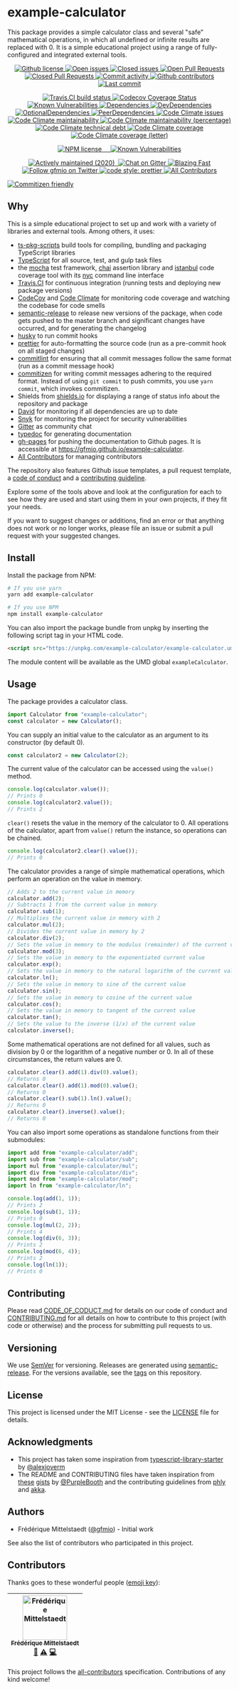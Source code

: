 # example-calculator

This package provides a simple calculator class and several "safe" mathematical operations, in which all undefined or infinite results are replaced with 0. It is a simple educational project using a range of fully-configured and integrated external tools.

<!-- Github -->

<p align="center">
  <!-- License -->
  <a href="https://github.com/gfmio/example-calculator/blob/master/LICENSE">
    <img src="https://img.shields.io/github/license/gfmio/example-calculator.svg" alt="Github license" title="Github license" />
  </a>
  
  <!-- Open issues -->
  <a href="https://github.com/gfmio/example-calculator/issues">
    <img src="https://img.shields.io/github/issues/gfmio/example-calculator.svg" alt="Open issues" title="Open issues" /
  </a>
  
  <!-- Closed issues -->
  <a href="https://github.com/gfmio/example-calculator/issues?utf8=✓&q=is%3Aissue+is%3Aclosed">
    <img src="https://img.shields.io/github/issues-closed/gfmio/example-calculator.svg" alt="Closed issues" title="Closed issues" />
  </a>
  
  <!-- Open Pull Requests -->
  <a href="https://github.com/gfmio/example-calculator/pulls">
    <img src="https://img.shields.io/github/issues-pr/gfmio/example-calculator.svg" alt="Open Pull Requests" title="Open Pull Requests" />
  </a>
  
  <!-- Closed Pull Requests -->
  <a href="https://github.com/gfmio/example-calculator/pulls?utf8=✓&q=is%3Apr+is%3Aclosed">
    <img src="https://img.shields.io/github/issues-pr-closed/gfmio/example-calculator.svg" alt="Closed Pull Requests" title="Closed Pull Requests" />
  </a>
  
  <!-- Commit activity -->
  <a href="https://github.com/gfmio/example-calculator/graphs/commit-activity">
    <img src="https://img.shields.io/github/commit-activity/m/gfmio/example-calculator.svg" alt="Commit activity" title="Commit activity" />
  </a>
  
  <!-- Contributors -->
  <a href="https://github.com/gfmio/example-calculator/graphs/contributors">
    <img src="https://img.shields.io/github/contributors/gfmio/example-calculator.svg" alt="Github contributors" title="Github contributors" />
  </a>
  
  <!-- Last commit -->
  <a href="https://github.com/gfmio/example-calculator/commits/master">
    <img src="https://img.shields.io/github/last-commit/gfmio/example-calculator.svg" alt="Last commit" title="Last commit" />
  </a>
</p>

<!-- Build & test tools -->

<p align="center">
  <!-- Travis.CI -->
  <a href="https://travis-ci.com/gfmio/example-calculator">
    <img src="https://img.shields.io/travis/com/gfmio/example-calculator.svg" alt="Travis.CI build status" title="Travis.CI build status" />
  </a>

  <!-- CodeCov -->
  <a href="https://codecov.io/gh/gfmio/example-calculator">
    <img alt="Codecov Coverage Status" src="https://img.shields.io/codecov/c/github/gfmio/example-calculator.svg">
  </a>
  
  <!-- Snyk -->
  <a href="https://snyk.io/test/github/gfmio/example-calculator?targetFile=package.json">
    <img src="https://img.shields.io/snyk/vulnerabilities/github/gfmio/example-calculator.svg" alt="Known Vulnerabilities" title="Known Vulnerabilities">
  </a>

  <!-- David -->
  <a href="#">
    <img src="https://img.shields.io/david/gfmio/example-calculator.svg" alt="Dependencies" title="Dependencies" />
  </a>
  <a href="#">
    <img src="https://img.shields.io/david/dev/gfmio/example-calculator.svg" alt="DevDependencies" title="DevDependencies" />
  </a>
  <a href="#">
    <img src="https://img.shields.io/david/optional/gfmio/example-calculator.svg" alt="OptionalDependencies" title="OptionalDependencies" />
  </a>
  <a href="#">
    <img src="https://img.shields.io/david/peer/gfmio/example-calculator.svg" alt="PeerDependencies" title="PeerDependencies" />
  </a>

  <!-- Code Climate -->
  <a href="https://codeclimate.com/github/gfmio/example-calculator/issues">
    <img src="https://img.shields.io/codeclimate/issues/gfmio/example-calculator.svg" alt="Code Climate issues" title="Code Climate issues" />
  </a>
  <a href="https://codeclimate.com/github/gfmio/example-calculator/maintainability">
    <img src="https://img.shields.io/codeclimate/maintainability/gfmio/example-calculator.svg" alt="Code Climate maintainability" title="Code Climate maintainability" />
  </a>
  <a href="https://codeclimate.com/github/gfmio/example-calculator/maintainability">
    <img src="https://img.shields.io/codeclimate/maintainability-percentage/gfmio/example-calculator.svg" alt="Code Climate maintainability (percentage)" title="Code Climate maintainability (percentage)" />
  </a>
  <a href="https://codeclimate.com/github/gfmio/example-calculator">
    <img src="https://img.shields.io/codeclimate/tech-debt/gfmio/example-calculator.svg" alt="Code Climate technical debt" title="Code Climate technical debt" />
  </a>
  <a href="https://codeclimate.com/github/gfmio/example-calculator">
    <img src="https://img.shields.io/codeclimate/coverage/gfmio/example-calculator.svg" alt="Code Climate coverage" title="Code Climate coverage" />
  </a>
  <a href="https://codeclimate.com/github/gfmio/example-calculator">
    <img src="https://img.shields.io/codeclimate/coverage-letter/gfmio/example-calculator.svg" alt="Code Climate coverage (letter)" title="Code Climate coverage (letter)" />
  </a>
</p>

<!-- NPM shields -->

<p align="center">
  <a href="https://www.npmjs.com/package/example-calculator">
    <img src="https://img.shields.io/npm/l/example-calculator.svg" alt="NPM license" title="NPM license" />
  </a>
  <a href="https://www.npmjs.com/package/example-calculator">
    <img src="https://img.shields.io/npm/v/example-calculator.svg" alt="" title="" />
  </a>
  <a href="https://www.npmjs.com/package/example-calculator">
    <img src="https://img.shields.io/npm/dw/example-calculator.svg" alt="" title="" />
  </a>
  <a href="https://www.npmjs.com/package/example-calculator">
    <img src="https://img.shields.io/bundlephobia/minzip/example-calculator.svg" alt="" title="" />
  </a>
  <a href="https://www.npmjs.com/package/example-calculator">
    <img src="https://img.shields.io/npm/types/example-calculator.svg" alt="" title="" />
  </a>
  
  <a href="#">
    <img src="https://img.shields.io/snyk/vulnerabilities/npm/example-calculator.svg" alt="Known Vulnerabilities" title="Known Vulnerabilities">
  </a>  
</p>

<!-- Misc -->

<p align="center">
  <a href="#">
    <img src="https://img.shields.io/maintenance/yes/2020.svg" alt="Actively maintained (2020)" title="Actively maintained (2020)" />
  </a>
  <a href="#">
    <img src="https://img.shields.io/website-up-down-green-red/https/github.com/gfmio/example-calculator.svg" alt="" title="" />
  </a>
  <a href="https://gitter.im/gfmio/example-calculator">
    <img alt="Chat on Gitter" src="https://img.shields.io/gitter/room/gfmio/example-calculator.svg">
  </a>
  <a href="https://twitter.com/acdlite/status/974390255393505280">
    <img alt="Blazing Fast" src="https://img.shields.io/badge/speed-blazing%20%F0%9F%94%A5-brightgreen.svg">
  </a>
  <a href="https://twitter.com/gfmio">
    <img alt="Follow gfmio on Twitter" src="https://img.shields.io/twitter/follow/gfmio.svg?label=follow+gfmio">
  </a>
  <a href="#">
    <img alt="code style: prettier" src="https://img.shields.io/badge/code_style-prettier-ff69b4.svg">
  </a>
  <a href="#contributors">
    <img alt="All Contributors" src="https://img.shields.io/badge/all_contributors-1-orange.svg">
  </a>
</p>

[![Commitizen friendly](https://img.shields.io/badge/commitizen-friendly-brightgreen.svg)](http://commitizen.github.io/cz-cli/)

<!--[![All Contributors](https://img.shields.io/badge/all_contributors-1-orange.svg)](#contributors) -->

## Why

This is a simple educational project to set up and work with a variety of libraries and external tools. Among others, it uses:

- [ts-pkg-scripts](https://www.npmjs.com/package/ts-pkg-scripts) build tools for compiling, bundling and packaging TypeScript libraries
- [TypeScript](https://typescriptlang.org) for all source, test, and gulp task files
- the [mocha](https://mochajs.org/) test framework, [chai](https://www.chaijs.com/) assertion library and [istanbul](https://istanbul.js.org) code coverage tool with its [nyc](https://www.npmjs.com/package/nyc) command line interface
- [Travis.CI](https://travis-ci.com) for continuous integration (running tests and deploying new package versions)
- [CodeCov](https://codecov.io) and [Code Climate](http://codeclimate.com) for monitoring code coverage and watching the codebase for code smells
- [semantic-release](https://semantic-release.gitbook.io/) to release new versions of the package, when code gets pushed to the master branch and significant changes have occurred, and for generating the changelog
- [husky](https://www.npmjs.com/package/husky) to run commit hooks
- [prettier](https://prettier.io/) for auto-formatting the source code (run as a pre-commit hook on all staged changes)
- [commitlint](https://conventional-changelog.github.io/commitlint/) for ensuring that all commit messages follow the same format (run as a commit message hook)
- [commitizen](http://commitizen.github.io/cz-cli/) for writing commit messages adhering to the required format. Instead of using `git commit` to push commits, you use `yarn commit`, which invokes commitizen.
- Shields from [shields.io](https://shields.io) for displaying a range of status info about the repository and package
- [David](https://david-dm.org) for monitoring if all dependencies are up to date
- [Snyk](https://snyk.io/) for monitoring the project for security vulnerabilities
- [Gitter](https://gitter.im) as community chat
- [typedoc](https://typedoc.org/) for generating documentation
- [gh-pages](https://www.npmjs.com/package/gh-pages) for pushing the documentation to Github pages. It is accessible at <https://gfmio.github.io/example-calculator>.
- [All Contributors](https://allcontributors.org/) for managing contributors

The repository also features Github issue templates, a pull request template, a [code of conduct](CODE_OF_CONDUCT.md) and a [contributing guideline](CONTRIBUTING.md).

Explore some of the tools above and look at the configuration for each to see how they are used and start using them in your own projects, if they fit your needs.

If you want to suggest changes or additions, find an error or that anything does not work or no longer works, please file an issue or submit a pull request with your suggested changes.

## Install

Install the package from NPM:

```sh
# If you use yarn
yarn add example-calculator

# If you use NPM
npm install example-calculator
```

You can also import the package bundle from unpkg by inserting the following script tag in your HTML code.

```html
<script src="https://unpkg.com/example-calculator/example-calculator.umd.min.js"></script>
```

The module content will be available as the UMD global `exampleCalculator`.

## Usage

The package provides a calculator class.

```ts
import Calculator from "example-calculator";
const calculator = new Calculator();
```

You can supply an initial value to the calculator as an argument to its constructor (by default 0).

```ts
const calculator2 = new Calculator(2);
```

The current value of the calculator can be accessed using the `value()` method.

```ts
console.log(calculator.value());
// Prints 0
console.log(calculator2.value());
// Prints 2
```

`clear()` resets the value in the memory of the calculator to 0. All operations of the calculator, apart from `value()` return the instance, so operations can be chained.

```ts
console.log(calculator2.clear().value());
// Prints 0
```

The calculator provides a range of simple mathematical operations, which perform an operation on the value in memory.

```ts
// Adds 2 to the current value in memory
calculator.add(2);
// Subtracts 1 from the current value in memory
calculator.sub(1);
// Multiplies the current value in memory with 2
calculator.mul(2);
// Divides the current value in memory by 2
calculator.div(2);
// Sets the value in memory to the modulus (remainder) of the current value and 3
calculator.mod(3);
// Sets the value in memory to the exponentiated current value
calculator.exp();
// Sets the value in memory to the natural logarithm of the current value
calculator.ln();
// Sets the value in memory to sine of the current value
calculator.sin();
// Sets the value in memory to cosine of the current value
calculator.cos();
// Sets the value in memory to tangent of the current value
calculator.tan();
// Sets the value to the inverse (1/x) of the current value
calculator.inverse();
```

Some mathematical operations are not defined for all values, such as division by 0 or the logarithm of a negative number or 0. In all of these circumstances, the return values are 0.

```ts
calculator.clear().add(1).div(0).value();
// Returns 0
calculator.clear().add(1).mod(0).value();
// Returns 0
calculator.clear().sub(1).ln().value();
// Returns 0
calculator.clear().inverse().value();
// Returns 0
```

You can also import some operations as standalone functions from their submodules:

```ts
import add from "example-calculator/add";
import sub from "example-calculator/sub";
import mul from "example-calculator/mul";
import div from "example-calculator/div";
import mod from "example-calculator/mod";
import ln from "example-calculator/ln";

console.log(add(1, 1));
// Prints 2
console.log(sub(1, 1));
// Prints 0
console.log(mul(2, 2));
// Prints 4
console.log(div(6, 3));
// Prints 2
console.log(mod(6, 4));
// Prints 2
console.log(ln(1));
// Prints 0
```

## Contributing

Please read [CODE_OF_CODUCT.md](https://github.com/gfmio/example-calculator/blob/master/CODE_OF_CODUCT.md) for details on our code of conduct and [CONTRIBUTING.md](https://github.com/gfmio/example-calculator/blob/master/CONTRIBUTING.md) for all details on how to contribute to this project (with code or otherwise) and the process for submitting pull requests to us.

## Versioning

We use [SemVer](http://semver.org/) for versioning. Releases are generated using [semantic-release](https://semantic-release.gitbook.io). For the versions available, see the [tags](https://github.com/gfmio/example-calculator/tags) on this repository.

## License

This project is licensed under the MIT License - see the [LICENSE](https://github.com/gfmio/example-calculator/blob/master/LICENSE) file for details.

## Acknowledgments

- This project has taken some inspiration from [typescript-library-starter](https://github.com/alexjoverm/typescript-library-starter) by [@alexjoverm](https://github.com/alexjoverm)
- The README and CONTRIBUTING files have taken inspiration from [these](https://gist.github.com/PurpleBooth/109311bb0361f32d87a2) [gists](https://gist.github.com/PurpleBooth/b24679402957c63ec426) by [@PurpleBooth](https://github.com/PurpleBooth) and the contributing guidelines from [phly](https://github.com/phly/http/blob/master/CONTRIBUTING.md) and [akka](https://github.com/akka/akka-http/blob/master/CONTRIBUTING.md).

## Authors

- Frédérique Mittelstaedt ([@gfmio](https://github.com/gfmio)) - Initial work

See also the list of contributors who participated in this project.

## Contributors

Thanks goes to these wonderful people ([emoji key](https://github.com/all-contributors/all-contributors#emoji-key)):

<!-- ALL-CONTRIBUTORS-LIST:START - Do not remove or modify this section -->
<!-- prettier-ignore -->
| [<img src="https://avatars1.githubusercontent.com/u/2878342?v=4" width="100px;" alt="Frédérique Mittelstaedt"/><br /><sub><b>Frédérique Mittelstaedt</b></sub>](https://www.gfm.io)<br />[📖](https://github.com/gfmio/example-calculator/commits?author=gfmio "Documentation") [⚠️](https://github.com/gfmio/example-calculator/commits?author=gfmio "Tests") [💻](https://github.com/gfmio/example-calculator/commits?author=gfmio "Code") |
| :---: |

<!-- ALL-CONTRIBUTORS-LIST:END -->

This project follows the [all-contributors](https://github.com/all-contributors/all-contributors) specification. Contributions of any kind welcome!
